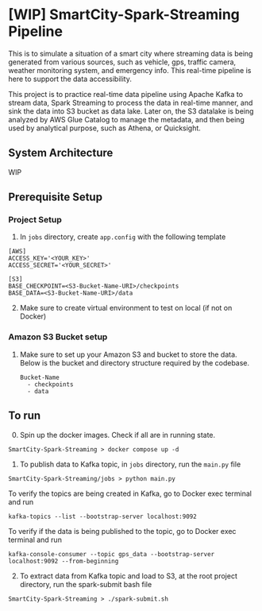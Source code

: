 # [WIP] SmartCity-Spark-Streaming Pipeline
This is to simulate a situation of a smart city where streaming data is being generated from various sources, such as vehicle, gps, traffic camera, weather monitoring system, and emergency info. This real-time pipeline is here to support the data accessibility.

This project is to practice real-time data pipeline using Apache Kafka to stream data, Spark Streaming to process the data in real-time manner, and sink the data into S3 bucket as data lake. Later on, the S3 datalake is being analyzed by AWS Glue Catalog to manage the metadata, and then being used by analytical purpose, such as Athena, or Quicksight.


## System Architecture
WIP

## Prerequisite Setup
### Project Setup
1. In `jobs` directory, create `app.config` with the following template
```
[AWS]
ACCESS_KEY='<YOUR_KEY>'
ACCESS_SECRET='<YOUR_SECRET>'

[S3]
BASE_CHECKPOINT=<S3-Bucket-Name-URI>/checkpoints
BASE_DATA=<S3-Bucket-Name-URI>/data
```
2. Make sure to create virtual environment to test on local (if not on Docker)

### Amazon S3 Bucket setup
1. Make sure to set up your Amazon S3 and bucket to store the data. Below is the bucket and directory structure required by the codebase.

   ```
   Bucket-Name
     - checkpoints
     - data
   ```


## To run
0. Spin up the docker images. Check if all are in running state.
```
SmartCity-Spark-Streaming > docker compose up -d
```
1. To publish data to Kafka topic, in `jobs` directory, run the `main.py` file
```
SmartCity-Spark-Streaming/jobs > python main.py
```
To verify the topics are being created in Kafka, go to Docker exec terminal and run
```
kafka-topics --list --bootstrap-server localhost:9092
```

To verify if the data is being published to the topic, go to Docker exec terminal and run

```
kafka-console-consumer --topic gps_data --bootstrap-server localhost:9092 --from-beginning
```

2. To extract data from Kafka topic and load to S3, at the root project directory, run the spark-submit bash file
```
SmartCity-Spark-Streaming > ./spark-submit.sh
```
